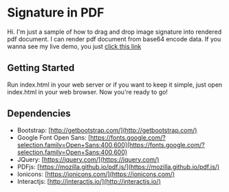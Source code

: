 Signature in PDF
===
Hi. I'm just a sample of how to drag and drop image signature into rendered pdf document. I can render pdf document from base64 encode data. If you wanna see my live demo, you just [click this link](http://templateninja.net/signature-pdf/)

Getting Started
---------------
Run index.html in your web server or if you want to keep it simple, just open index.html in your web browser. Now you're ready to go!

Dependencies
---------------
* Bootstrap: [http://getbootstrap.com/](http://getbootstrap.com/)
* Google Font Open Sans: [https://fonts.google.com/?selection.family=Open+Sans:400,600](https://fonts.google.com/?selection.family=Open+Sans:400,600)
* JQuery: [https://jquery.com/](https://jquery.com/)
* PDFjs: [https://mozilla.github.io/pdf.js/](https://mozilla.github.io/pdf.js/)
* Ionicons: [https://ionicons.com/](https://ionicons.com/)
* Interactjs: [http://interactjs.io/](http://interactjs.io/)
